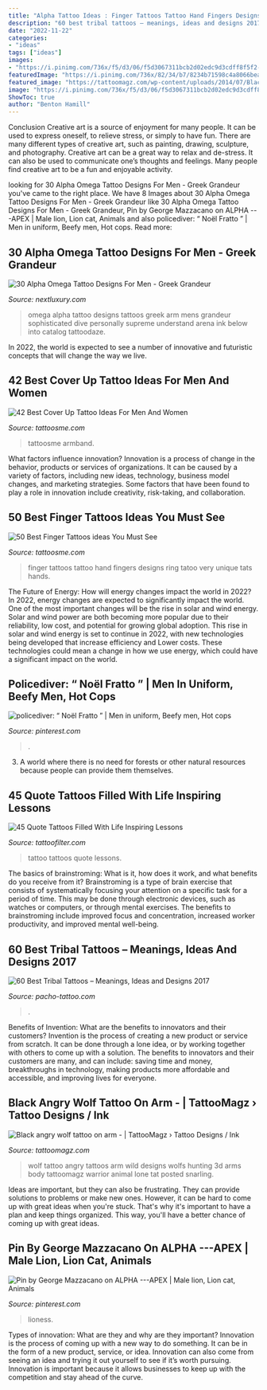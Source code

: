 ```yaml
---
title: "Alpha Tattoo Ideas : Finger Tattoos Tattoo Hand Fingers Designs Ring Tatoo Very Unique Tats Hands"
description: "60 best tribal tattoos – meanings, ideas and designs 2017"
date: "2022-11-22"
categories:
- "ideas"
tags: ["ideas"]
images:
- "https://i.pinimg.com/736x/f5/d3/06/f5d3067311bcb2d02edc9d3cdff8f5f2--police-ideas.jpg"
featuredImage: "https://i.pinimg.com/736x/82/34/b7/8234b71598c4a8066bea02f6faed3361.jpg"
featured_image: "https://tattoomagz.com/wp-content/uploads/2014/07/Black-angry-wolf-tattoo-on-arm.jpg"
image: "https://i.pinimg.com/736x/f5/d3/06/f5d3067311bcb2d02edc9d3cdff8f5f2--police-ideas.jpg"
ShowToc: true
author: "Benton Hamill"
---
```



Conclusion
Creative art is a source of enjoyment for many people. It can be used to express oneself, to relieve stress, or simply to have fun. There are many different types of creative art, such as painting, drawing, sculpture, and photography.
Creative art can be a great way to relax and de-stress. It can also be used to communicate one’s thoughts and feelings. Many people find creative art to be a fun and enjoyable activity.

	

		
looking for 30 Alpha Omega Tattoo Designs For Men - Greek Grandeur you've came to the right place. We have 8 Images about 30 Alpha Omega Tattoo Designs For Men - Greek Grandeur like 30 Alpha Omega Tattoo Designs For Men - Greek Grandeur, Pin by George Mazzacano on ALPHA ---APEX | Male lion, Lion cat, Animals and also policediver: “ Noël Fratto ” | Men in uniform, Beefy men, Hot cops. Read more:
		
    
## 30 Alpha Omega Tattoo Designs For Men - Greek Grandeur

<img loading=lazy src="http://nextluxury.com/wp-content/uploads/alpha-omega-mens-arm-word-tattoos.jpg" onerror="this.onerror=null;this.src='https://tse1.mm.bing.net/th?id=OIP.0Lca1c_Kt36_JJgCWSFhUgHaHa&amp;pid=15.1';" alt="30 Alpha Omega Tattoo Designs For Men - Greek Grandeur">

_Source: nextluxury.com_

>omega alpha tattoo designs tattoos greek arm mens grandeur sophisticated dive personally supreme understand arena ink below into catalog tattoodaze. 

	

In 2022, the world is expected to see a number of innovative and futuristic concepts that will change the way we live.

    
## 42 Best Cover Up Tattoo Ideas For Men And Women

<img loading=lazy src="https://tattoosme.com/wp-content/uploads/2017/03/Cover-up-tattoo-ideas-1234.jpg" onerror="this.onerror=null;this.src='https://tse1.mm.bing.net/th?id=OIP.2_Aau9YR3H6s5fnjFf_UQgHaEv&amp;pid=15.1';" alt="42 Best Cover Up Tattoo Ideas For Men And Women">

_Source: tattoosme.com_

>tattoosme armband. 

	

What factors influence innovation?
Innovation is a process of change in the behavior, products or services of organizations. It can be caused by a variety of factors, including new ideas, technology, business model changes, and marketing strategies.
Some factors that have been found to play a role in innovation include creativity, risk-taking, and collaboration.

    
## 50 Best Finger Tattoos Ideas You Must See

<img loading=lazy src="http://tattoosme.com/wp-content/uploads/2016/02/Best-finger-tattoos-designs-ideas-pics-images-42.jpg" onerror="this.onerror=null;this.src='https://tse3.mm.bing.net/th?id=OIP.oz7nNRcjILzJWODT4jKKNAAAAA&amp;pid=15.1';" alt="50 Best Finger Tattoos ideas You Must See">

_Source: tattoosme.com_

>finger tattoos tattoo hand fingers designs ring tatoo very unique tats hands. 

	

The Future of Energy: How will energy changes impact the world in 2022?
In 2022, energy changes are expected to significantly impact the world. One of the most important changes will be the rise in solar and wind energy. Solar and wind power are both becoming more popular due to their reliability, low cost, and potential for growing global adoption. This rise in solar and wind energy is set to continue in 2022, with new technologies being developed that increase efficiency and Lower costs. These technologies could mean a change in how we use energy, which could have a significant impact on the world.

    
## Policediver: “ Noël Fratto ” | Men In Uniform, Beefy Men, Hot Cops

<img loading=lazy src="https://i.pinimg.com/736x/f5/d3/06/f5d3067311bcb2d02edc9d3cdff8f5f2--police-ideas.jpg" onerror="this.onerror=null;this.src='https://tse3.mm.bing.net/th?id=OIP.J8FqghC-dQ_g6cHHzn7KAQHaJQ&amp;pid=15.1';" alt="policediver: “ Noël Fratto ” | Men in uniform, Beefy men, Hot cops">

_Source: pinterest.com_

>. 

	

3. A world where there is no need for forests or other natural resources because people can provide them themselves. 

    
## 45 Quote Tattoos Filled With Life Inspiring Lessons

<img loading=lazy src="https://cdntattoofilter.com/tattoo/66542/fb.jpg" onerror="this.onerror=null;this.src='https://tse2.mm.bing.net/th?id=OIP.92TNjtcjI0hSVVUbpR4RQgHaD4&amp;pid=15.1';" alt="45 Quote Tattoos Filled With Life Inspiring Lessons">

_Source: tattoofilter.com_

>tattoo tattoos quote lessons. 

	

The basics of brainstroming: What is it, how does it work, and what benefits do you receive from it?
Brainstroming is a type of brain exercise that consists of systematically focusing your attention on a specific task for a period of time. This may be done through electronic devices, such as watches or computers, or through mental exercises. The benefits to brainstroming include improved focus and concentration, increased worker productivity, and improved mental well-being.

    
## 60 Best Tribal Tattoos – Meanings, Ideas And Designs 2017

<img loading=lazy src="http://www.pacho-tattoo.com/images/2016/02/tribal-tattoos-40.jpg" onerror="this.onerror=null;this.src='https://tse2.mm.bing.net/th?id=OIP.3D8UY8zoG0eJKGxajSHrnAHaMH&amp;pid=15.1';" alt="60 Best Tribal Tattoos – Meanings, Ideas and Designs 2017">

_Source: pacho-tattoo.com_

>. 

	

Benefits of Invention: What are the benefits to innovators and their customers?
Invention is the process of creating a new product or service from scratch. It can be done through a lone idea, or by working together with others to come up with a solution. The benefits to innovators and their customers are many, and can include: saving time and money, breakthroughs in technology, making products more affordable and accessible, and improving lives for everyone.

    
## Black Angry Wolf Tattoo On Arm - | TattooMagz › Tattoo Designs / Ink

<img loading=lazy src="https://tattoomagz.com/wp-content/uploads/2014/07/Black-angry-wolf-tattoo-on-arm.jpg" onerror="this.onerror=null;this.src='https://tse3.mm.bing.net/th?id=OIP.8KIy3OIr15soe8-hw1XNWQHaKw&amp;pid=15.1';" alt="Black angry wolf tattoo on arm - | TattooMagz › Tattoo Designs / Ink">

_Source: tattoomagz.com_

>wolf tattoo angry tattoos arm wild designs wolfs hunting 3d arms body tattoomagz warrior animal lone tat posted snarling. 

	

Ideas are important, but they can also be frustrating. They can provide solutions to problems or make new ones. However, it can be hard to come up with great ideas when you're stuck. That's why it's important to have a plan and keep things organized. This way, you'll have a better chance of coming up with great ideas.

    
## Pin By George Mazzacano On ALPHA ---APEX | Male Lion, Lion Cat, Animals

<img loading=lazy src="https://i.pinimg.com/736x/82/34/b7/8234b71598c4a8066bea02f6faed3361.jpg" onerror="this.onerror=null;this.src='https://tse1.mm.bing.net/th?id=OIP.-uZOdN5DYgjJWJMcPCzMDwHaNK&amp;pid=15.1';" alt="Pin by George Mazzacano on ALPHA ---APEX | Male lion, Lion cat, Animals">

_Source: pinterest.com_

>lioness. 

	

Types of innovation: What are they and why are they important?
Innovation is the process of coming up with a new way to do something. It can be in the form of a new product, service, or idea. Innovation can also come from seeing an idea and trying it out yourself to see if it’s worth pursuing. Innovation is important because it allows businesses to keep up with the competition and stay ahead of the curve.

